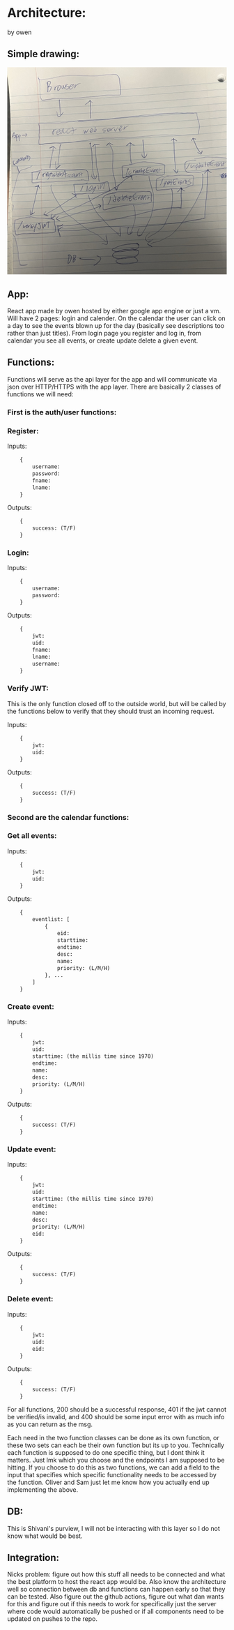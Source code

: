 # Architecture:
by owen

## Simple drawing:

![Image](owen_shitty_drawing.jpg)

## App:
React app made by owen hosted by either google app engine or just a vm. Will have 2 pages: login and calender. On the calendar the user can click on a day to see the events blown up for the day (basically see descriptions too rather than just titles). From login page you register and log in, from calendar you see all events, or create update delete a given event.

## Functions:
Functions will serve as the api layer for the app and will communicate via json over HTTP/HTTPS with the app layer. There are basically 2 classes of functions we will need:

### First is the auth/user functions:

### Register:

Inputs:
        
        {
            username:
            password:
            fname:
            lname:
        }

Outputs:

        {
            success: (T/F)
        }

### Login:
        
Inputs:
        
        {
            username:
            password:
        }

Outputs:

        {
            jwt:
            uid:
            fname:
            lname:
            username:
        }

### Verify JWT:

This is the only function closed off to the outside world, but will be called by the functions below to verify that they should trust an incoming request.

Inputs:
        
        {
            jwt:
            uid:
        }

Outputs:

        {
            success: (T/F)
        }

### Second are the calendar functions:

### Get all events:

Inputs:
        
        {
            jwt:
            uid:
        }

Outputs:

        {
            eventlist: [
                {
                    eid:
                    starttime:
                    endtime:
                    desc:
                    name:
                    priority: (L/M/H)
                }, ...
            ]
        }

### Create event:

Inputs:
        
        {
            jwt:
            uid:
            starttime: (the millis time since 1970)
            endtime:
            name:
            desc:
            priority: (L/M/H)
        }

Outputs:

        {
            success: (T/F)
        }

### Update event:

Inputs:
        
        {
            jwt:
            uid:
            starttime: (the millis time since 1970)
            endtime:
            name:
            desc:
            priority: (L/M/H)
            eid:
        }

Outputs:

        {
            success: (T/F)
        }

### Delete event:

Inputs:
        
        {
            jwt:
            uid:
            eid:
        }

Outputs:

        {
            success: (T/F)
        }

For all functions, 200 should be a successful response, 401 if the jwt cannot be verified/is invalid, and 400 should be some input error with as much info as you can return as the msg.

Each need in the two function classes can be done as its own function, or these two sets can each be their own function but its up to you. Technically each function is supposed to do one specific thing, but I dont think it matters. Just lmk which you choose and the endpoints I am supposed to be hitting. If you choose to do this as two functions, we can add a field to the input that specifies which specific functionality needs to be accessed by the function. Oliver and Sam just let me know how you actually end up implementing the above.

## DB:
This is Shivani's purview, I will not be interacting with this layer so I do not know what would be best.

## Integration:
Nicks problem: figure out how this stuff all needs to be connected and what the best platform to host the react app would be. Also know the architecture well so connection between db and functions can happen early so that they can be tested. Also figure out the github actions, figure out what dan wants for this and figure out if this needs to work for specifically just the server where code would automatically be pushed or if all components need to be updated on pushes to the repo.
